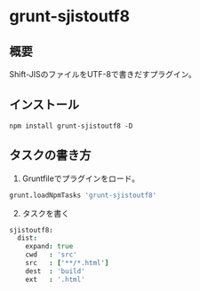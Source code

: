 # grunt-sjistoutf8

## 概要
Shift-JISのファイルをUTF-8で書きだすプラグイン。

## インストール
```shell
npm install grunt-sjistoutf8 -D
```

## タスクの書き方

1. Gruntfileでプラグインをロード。

```coffee
grunt.loadNpmTasks 'grunt-sjistoutf8'
```

2. タスクを書く

```coffee
sjistoutf8:
  dist:
    expand: true
    cwd   : 'src'
    src   : ['**/*.html']
    dest  : 'build'
    ext   : '.html'
```